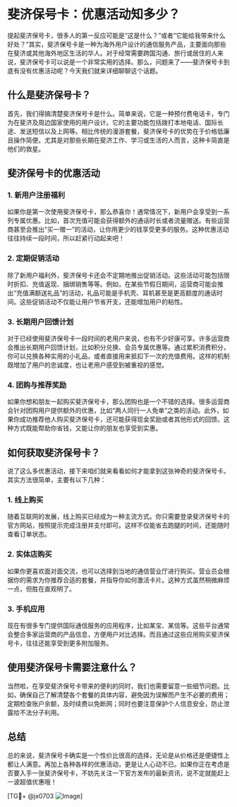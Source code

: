 # 斐济保号卡：优惠活动知多少？

提起斐济保号卡，很多人的第一反应可能是“这是什么？”或者“它能给我带来什么好处？”其实，斐济保号卡是一种为海外用户设计的通信服务产品，主要面向那些在斐济或其他海外地区生活的华人。对于经常需要跨国沟通、旅行或居住的人来说，斐济保号卡可以说是一个非常实用的选择。那么，问题来了——斐济保号卡到底有没有优惠活动呢？今天我们就来详细聊聊这个话题。

## 什么是斐济保号卡？

首先，我们得搞清楚斐济保号卡是什么。简单来说，它是一种预付费电话卡，专门为在斐济及周边国家使用的用户设计。它的主要功能包括拨打本地电话、国际长途、发送短信以及上网等。相比传统的漫游套餐，斐济保号卡的优势在于价格低廉且操作简便。尤其是对那些长期在斐济工作、学习或生活的人而言，这种卡简直是他们的救星。

## 斐济保号卡的优惠活动

### 1. 新用户注册福利
如果你是第一次使用斐济保号卡，那么恭喜你！通常情况下，新用户会享受到一系列专属优惠。比如，首次充值可能会获得额外的通话时长或者流量赠送。有些运营商甚至会推出“买一赠一”的活动，让你用更少的钱享受更多的服务。这种优惠活动往往持续一段时间，所以赶紧行动起来吧！

### 2. 定期促销活动
除了新用户福利外，斐济保号卡还会不定期地推出促销活动。这些活动可能包括限时折扣、充值返现、捆绑销售等等。例如，在某些节假日期间，运营商可能会推出“充值满额送礼品”的活动，礼品可能是手机壳、耳机甚至是更高额度的通话时间。这些促销活动不仅能让用户节省开支，还能增加用户的粘性。

### 3. 长期用户回馈计划
对于已经使用斐济保号卡一段时间的老用户来说，也有不少好康可享。许多运营商会推出长期用户回馈计划，比如积分兑换、会员专属优惠等。通过累积消费积分，你可以兑换各种实用的小礼品，或者直接用来抵扣下一次的充值费用。这样的机制既增加了用户的忠诚度，也让老用户感受到被重视的感觉。

### 4. 团购与推荐奖励
如果你想和朋友一起购买斐济保号卡，那么团购也是一个不错的选择。很多运营商会针对团购用户提供额外的优惠，比如“两人同行一人免单”之类的活动。此外，如果你成功推荐他人购买斐济保号卡，还可能获得现金奖励或者其他形式的回馈。这种方式既能帮助你省钱，又能让你的朋友也享受到实惠。

## 如何获取斐济保号卡？

说了这么多优惠活动，接下来咱们就来看看如何才能拿到这张神奇的斐济保号卡。其实方法很简单，主要有以下几种：

### 1. 线上购买
随着互联网的发展，线上购买已经成为一种主流方式。你只需要登录斐济保号卡的官方网站，按照提示完成注册并支付即可。这样不仅能省去跑腿的时间，还能随时查看订单状态。

### 2. 实体店购买
如果你更喜欢面对面交流，也可以选择到当地的通信营业厅进行购买。营业员会根据你的需求为你推荐合适的套餐，并指导你如何激活卡片。这种方式虽然稍微麻烦一点，但胜在直观明了。

### 3. 手机应用
现在有很多专门提供国际通信服务的应用程序，比如某宝、某信等。这些平台通常会整合多家运营商的产品信息，方便用户对比选择。而且通过这些应用购买斐济保号卡，往往还能享受到更多附加服务。

## 使用斐济保号卡需要注意什么？

当然啦，在享受斐济保号卡带来的便利的同时，我们也需要留意一些细节问题。比如，确保自己了解清楚各个套餐的具体内容，避免因为误解而产生不必要的费用；定期检查账户余额，及时续费以免断网；同时也要注意保护个人信息安全，防止泄露给不法分子利用。

## 总结

总的来说，斐济保号卡确实是一个性价比很高的选择，无论是从价格还是便捷性上都让人满意。再加上各种各样的优惠活动，更是让人心动不已。如果你正在考虑是否要入手一张斐济保号卡，不妨先关注一下官方发布的最新资讯，说不定就能赶上一波超值优惠哦！

[TG💪+ @jx0703 ![Image](https://github.com/user-attachments/assets/dbca1d08-cadb-493c-b0ec-ad6f7a83f270)]